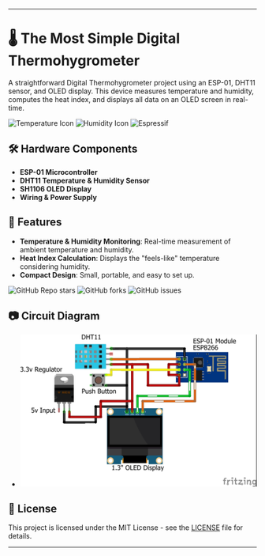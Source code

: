 
---

# 🌡️ The Most Simple Digital Thermohygrometer

A straightforward Digital Thermohygrometer project using an ESP-01, DHT11 sensor, and OLED display. This device measures temperature and humidity, computes the heat index, and displays all data on an OLED screen in real-time.

![Temperature Icon](https://img.icons8.com/ios-filled/50/000000/thermometer.png) ![Humidity Icon](https://img.icons8.com/ios-filled/50/000000/humidity.png) ![Espressif](https://img.shields.io/badge/espressif-E7352C.svg?style=for-the-badge&logo=espressif&logoColor=white)

## 🛠️ Hardware Components

- **ESP-01 Microcontroller**
- **DHT11 Temperature & Humidity Sensor**
- **SH1106 OLED Display**
- **Wiring & Power Supply**

## 🚀 Features

- **Temperature & Humidity Monitoring**: Real-time measurement of ambient temperature and humidity.
- **Heat Index Calculation**: Displays the "feels-like" temperature considering humidity.
- **Compact Design**: Small, portable, and easy to set up.

![GitHub Repo stars](https://img.shields.io/github/stars/ItzzInfinity/The-most-Simple-Digital-Thermohygrometer?style=social)
![GitHub forks](https://img.shields.io/github/forks/ItzzInfinity/The-most-Simple-Digital-Thermohygrometer?style=social)
![GitHub issues](https://img.shields.io/github/issues/ItzzInfinity/The-most-Simple-Digital-Thermohygrometer)

## 📷 Circuit Diagram

- ![Graphical View](https://github.com/ItzzInfinity/The-most-Simple-Digital-Thermohygrometer/blob/main/Circuit/Simple_DTHM_bb.jpg)

## 📝 License

This project is licensed under the MIT License - see the [LICENSE](LICENSE) file for details.

---
